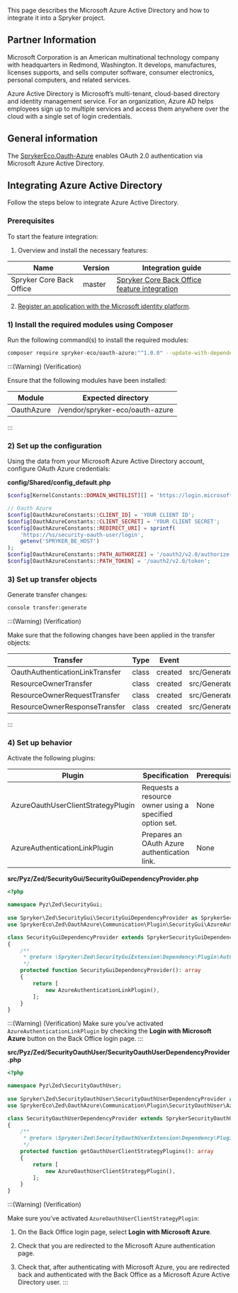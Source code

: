 This page describes the Microsoft Azure Active Directory and how to integrate it into a Spryker project.

## Partner Information

Microsoft Corporation is an American multinational technology company with headquarters in Redmond, Washington. It develops, manufactures, licenses supports, and sells computer software, consumer electronics, personal computers, and related services.

Azure Active Directory is Microsoft’s multi-tenant, cloud-based directory and identity management service. For an organization, Azure AD helps employees sign up to multiple services and access them anywhere over the cloud with a single set of login credentials.

## General information

The [SprykerEco.Oauth-Azure](https://github.com/spryker-eco/oauth-azure) enables OAuth 2.0 authentication via Microsoft Azure Active Directory.

## Integrating Azure Active Directory

Follow the steps below to integrate Azure Active Directory.

### Prerequisites

To start the feature integration:

1. Overview and install the necessary features:


| Name | Version | Integration guide |
| --- | --- | --- |
| Spryker Core Back Office | master | [Spryker Core Back Office feature integration](https://documentation.spryker.com/upcoming-release/docs/spryker-core-back-office-feature-integration) |


2. [Register an application with the Microsoft identity platform](https://docs.microsoft.com/en-us/azure/active-directory/develop/quickstart-register-app).

### 1) Install the required modules using Composer

Run the following command(s) to install the required modules:
```bash
composer require spryker-eco/oauth-azure:"^1.0.0" --update-with-dependencies
```
:::(Warning) (Verification)
 

Ensure that the following modules have been installed:


| Module | Expected directory |
| --- | --- |
| OauthAzure | /vendor/spryker-eco/oauth-azure |


:::

### 2) Set up the configuration

Using the data from your Microsoft Azure Active Directory account, configure OAuth Azure credentials:

**config/Shared/config_default.php**
```php
$config[KernelConstants::DOMAIN_WHITELIST][] = 'https://login.microsoftonline.com/';	

// Oauth Azure	
$config[OauthAzureConstants::CLIENT_ID] = 'YOUR CLIENT ID';	
$config[OauthAzureConstants::CLIENT_SECRET] = 'YOUR CLIENT SECRET';	
$config[OauthAzureConstants::REDIRECT_URI] = sprintf(	
    'https://%s/security-oauth-user/login',	
    getenv('SPRYKER_BE_HOST')	
);	
$config[OauthAzureConstants::PATH_AUTHORIZE] = '/oauth2/v2.0/authorize';	
$config[OauthAzureConstants::PATH_TOKEN] = '/oauth2/v2.0/token';
```

### 3) Set up transfer objects

Generate transfer changes:
```bash
console transfer:generate
```

:::(Warning) (Verification)

Make sure that the following changes have been applied in the transfer objects:

| Transfer | Type | Event | Path |
| --- | --- | --- | --- |
| OauthAuthenticationLinkTransfer | class | created | src/Generated/Shared/Transfer/OauthAuthenticationLinkTransfer |
|ResourceOwnerTransfer| class| created| src/Generated/Shared/Transfer/ResourceOwner|
| ResourceOwnerRequestTransfer |class| created| src/Generated/Shared/Transfer/ResourceOwnerRequestTransfer|
| ResourceOwnerResponseTransfer |class| created| src/Generated/Shared/Transfer/ResourceOwnerResponseTransfer|
:::

### 4) Set up behavior

Activate the following plugins:

| Plugin | Specification | Prerequisites | Namespace |
| --- | --- | --- | --- |
| AzureOauthUserClientStrategyPlugin| Requests a resource owner using a specified option set. |None |SprykerEco\Zed\OauthAzure\Communication\Plugin\SecurityOauthUser|
| AzureAuthenticationLinkPlugin| Prepares an OAuth Azure authentication link. |None| SprykerEco\Zed\OauthAzure\Communication\Plugin\SecurityGui|

**src/Pyz/Zed/SecurityGui/SecurityGuiDependencyProvider.php**
```php
<?php

namespace Pyz\Zed\SecurityGui;
	
use Spryker\Zed\SecurityGui\SecurityGuiDependencyProvider as SprykerSecurityGuiDependencyProvider;
use SprykerEco\Zed\OauthAzure\Communication\Plugin\SecurityGui\AzureAuthenticationLinkPlugin;

class SecurityGuiDependencyProvider extends SprykerSecurityGuiDependencyProvider
{	
    /**	
     * @return \Spryker\Zed\SecurityGuiExtension\Dependency\Plugin\AuthenticationLinkPluginInterface[]	
     */	
    protected function SecurityGuiDependencyProvider(): array	
    {	
        return [	
            new AzureAuthenticationLinkPlugin(),	
        ];	
    }	
}
```
:::(Warning) (Verification)
Make sure you’ve activated `AzureAuthenticationLinkPlugin` by checking the **Login with Microsoft Azure** button on the Back Office login page.
:::

**src/Pyz/Zed/SecurityOauthUser/SecurityOauthUserDependencyProvider.php**

```php
<?php

namespace Pyz\Zed\SecurityOauthUser;
	
use Spryker\Zed\SecurityOauthUser\SecurityOauthUserDependencyProvider as SprykerSecurityOauthUserDependencyProvider;
use SprykerEco\Zed\OauthAzure\Communication\Plugin\SecurityOauthUser\AzureOauthUserClientStrategyPlugin;

class SecurityOauthUserDependencyProvider extends SprykerSecurityOauthUserDependencyProvider
{	
    /**	
     * @return \Spryker\Zed\SecurityOauthUserExtension\Dependency\Plugin\OauthUserClientStrategyPluginInterface[]	
     */	
    protected function getOauthUserClientStrategyPlugins(): array	
    {	
        return [	
            new AzureOauthUserClientStrategyPlugin(),	
        ];	
    }
}	
```

:::(Warning) (Verification)

Make sure you’ve activated `AzureOauthUserClientStrategyPlugin`:

1. On the Back Office login page, select **Login with Microsoft Azure**.

2. Check that you are redirected to the Microsoft Azure authentication page.

3. Check that, after authenticating with Microsoft Azure, you are redirected back and authenticated with the Back Office as a Microsoft Azure Active Directory user.
:::